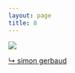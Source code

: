 ```yaml
---
layout: page
title: 8
---
```


<img src="https://raw.githubusercontent.com/qrush/gifs/master/gifs/8.gif" />

<a href="http://vimeo.com/96300915">&#8627; simon gerbaud</a>
